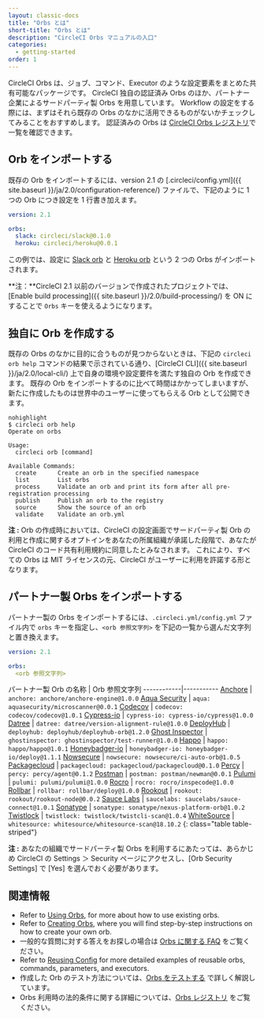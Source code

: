 ```yaml
---
layout: classic-docs
title: "Orbs とは"
short-title: "Orbs とは"
description: "CircleCI Orbs マニュアルの入口"
categories:
  - getting-started
order: 1
---
```

CircleCI Orbs は、ジョブ、コマンド、Executor のような設定要素をまとめた共有可能なパッケージです。 CircleCI 独自の認証済み Orbs のほか、パートナー企業によるサードパーティ製 Orbs を用意しています。 Workflow の設定をする際には、まずはそれら既存の Orbs のなかに活用できるものがないかチェックしてみることをおすすめします。 認証済みの Orbs は [CircleCI Orbs レジストリ](https://circleci.com/orbs/registry/)で一覧を確認できます。

## Orb をインポートする

既存の Orb をインポートするには、version 2.1 の [.circleci/config.yml]({{ site.baseurl }}/ja/2.0/configuration-reference/) ファイルで、下記のように 1 つの Orb につき設定を 1 行書き加えます。

```yaml
version: 2.1

orbs:
  slack: circleci/slack@0.1.0
  heroku: circleci/heroku@0.0.1
```

この例では、設定に [Slack orb](https://circleci.com/orbs/registry/orb/circleci/slack) と [Heroku orb](https://circleci.com/orbs/registry/orb/circleci/heroku) という 2 つの Orbs がインポートされます。

**注：**CircleCI 2.1 以前のバージョンで作成されたプロジェクトでは、[Enable build processing]({{ site.baseurl }}/2.0/build-processing/) を ON にすることで `Orbs` キーを使えるようになります。

## 独自に Orb を作成する

既存の Orbs のなかに目的に合うものが見つからないときは、下記の `circleci orb help` コマンドの結果で示されている通り、[CircleCI CLI]({{ site.baseurl }}/ja/2.0/local-cli/) 上で自身の環境や設定要件を満たす独自の Orb を作成できます。 既存の Orb をインポートするのに比べて時間はかかってしまいますが、新たに作成したものは世界中のユーザーに使ってもらえる Orb として公開できます。

    nohighlight
    $ circleci orb help
    Operate on orbs
    
    Usage:
      circleci orb [command]
    
    Available Commands:
      create      Create an orb in the specified namespace
      list        List orbs
      process     Validate an orb and print its form after all pre-registration processing
      publish     Publish an orb to the registry
      source      Show the source of an orb
      validate    Validate an orb.yml
    

**注 :** Orb の作成時においては、CircleCI の設定画面でサードパーティ製 Orb の利用と作成に関するオプトインをあなたの所属組織が承諾した段階で、あなたが CircleCI のコード共有利用規約に同意したとみなされます。 これにより、すべての Orbs は MIT ライセンスの元、CircleCI がユーザーに利用を許諾する形となります。

## パートナー製 Orbs をインポートする

パートナー製の Orbs をインポートするには、`.circleci.yml/config.yml` ファイル内で `orbs` キーを指定し、`<orb 参照文字列>` を下記の一覧から選んだ文字列と置き換えます。

```yaml
version: 2.1

orbs:
  <orb 参照文字列>
```

パートナー製 Orb の名称 | Orb 参照文字列 \---\---\---\---|\---\---\----- [Anchore](https://circleci.com/orbs/registry/orb/anchore/anchore-engine) | `anchore: anchore/anchore-engine@1.0.0` [Aqua Security](https://circleci.com/orbs/registry/orb/aquasecurity/microscanner) | `aqua: aquasecurity/microscanner@0.0.1` [Codecov](https://circleci.com/orbs/registry/orb/codecov/codecov) | `codecov: codecov/codecov@1.0.1` [Cypress-io](https://circleci.com/orbs/registry/orb/cypress-io/cypress) | `cypress-io: cypress-io/cypress@1.0.0` [Datree](https://circleci.com/orbs/registry/orb/datree/version-alignment-rule) | `datree: datree/version-alignment-rule@1.0.0` [DeployHub](https://circleci.com/orbs/registry/orb/deployhub/deployhub-orb) | `deployhub: deployhub/deployhub-orb@1.2.0` [Ghost Inspector](https://circleci.com/orbs/registry/orb/ghostinspector/test-runner) | `ghostinspector: ghostinspector/test-runner@1.0.0` [Happo](https://circleci.com/orbs/registry/orb/happo/happo) | `happo: happo/happo@1.0.1` [Honeybadger-io](https://circleci.com/orbs/registry/orb/honeybadger-io/deploy) | `honeybadger-io: honeybadger-io/deploy@1.1.1` [Nowsecure](https://circleci.com/orbs/registry/orb/nowsecure/ci-auto-orb) | `nowsecure: nowsecure/ci-auto-orb@1.0.5` [Packagecloud](https://circleci.com/orbs/registry/orb/packagecloud/packagecloud) | `packagecloud: packagecloud/packagecloud@0.1.0` [Percy](https://circleci.com/orbs/registry/orb/percy/agent) | `percy: percy/agent@0.1.2` [Postman](https://circleci.com/orbs/registry/orb/postman/newman) | `postman: postman/newman@0.0.1` [Pulumi](https://circleci.com/orbs/registry/orb/pulumi/pulumi) | `pulumi: pulumi/pulumi@1.0.0` [Rocro](https://circleci.com/orbs/registry/orb/rocro/inspecode) | `rocro: rocro/inspecode@1.0.0` [Rollbar](https://circleci.com/orbs/registry/orb/rollbar/deploy) | `rollbar: rollbar/deploy@1.0.0` [Rookout](https://circleci.com/orbs/registry/orb/rookout/rookout-node) | `rookout: rookout/rookout-node@0.0.2` [Sauce Labs](https://circleci.com/orbs/registry/orb/saucelabs/sauce-connect) | `saucelabs: saucelabs/sauce-connect@1.0.1` [Sonatype](https://circleci.com/orbs/registry/orb/sonatype/nexus-platform-orb) | `sonatype: sonatype/nexus-platform-orb@1.0.2` [Twistlock](https://circleci.com/orbs/registry/orb/twistlock/twistcli-scan) | `twistlock: twistlock/twistcli-scan@1.0.4` [WhiteSource](https://circleci.com/orbs/registry/orb/whitesource/whitesource-scan) | `whitesource: whitesource/whitesource-scan@18.10.2`
{: class="table table-striped"}

**注 :** あなたの組織でサードパーティ製 Orbs を利用するにあたっては、あらかじめ CircleCI の Settings ＞ Security ページにアクセスし、[Orb Security Settings] で [Yes] を選んでおく必要があります。

## 関連情報

- Refer to [Using Orbs]({{site.baseurl}}/2.0/using-orbs/), for more about how to use existing orbs.
- Refer to [Creating Orbs]({{site.baseurl}}/2.0/creating-orbs/), where you will find step-by-step instructions on how to create your own orb.
- 一般的な質問に対する答えをお探しの場合は [Orbs に関する FAQ]({{site.baseurl}}/2.0/orbs-faq/) をご覧ください。
- Refer to [Reusing Config]({{site.baseurl}}/2.0/reusing-config/) for more detailed examples of reusable orbs, commands, parameters, and executors.
- 作成した Orb のテスト方法については、[Orbs をテストする]({{site.baseurl}}/2.0/testing-orbs/) で詳しく解説しています。
- Orbs 利用時の法的条件に関する詳細については、[Orbs レジストリ](https://circleci.com/orbs/registry/licensing) をご覧ください。